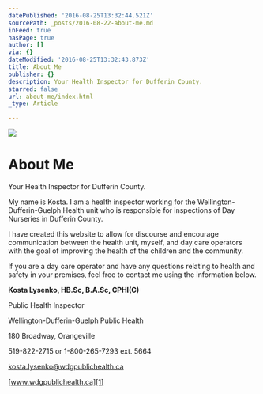 ```yaml
---
datePublished: '2016-08-25T13:32:44.521Z'
sourcePath: _posts/2016-08-22-about-me.md
inFeed: true
hasPage: true
author: []
via: {}
dateModified: '2016-08-25T13:32:43.873Z'
title: About Me
publisher: {}
description: Your Health Inspector for Dufferin County.
starred: false
url: about-me/index.html
_type: Article

---
```

![](https://the-grid-user-content.s3-us-west-2.amazonaws.com/4cf10d3e-1bb3-4e64-892f-aa2e43bfb586.jpg)

# About Me

Your Health Inspector for Dufferin County.

My name is Kosta. I am a health inspector working for the Wellington-Dufferin-Guelph Health unit who is responsible for inspections of Day Nurseries in Dufferin County.

I have created this website to allow for discourse and encourage communication between the health unit, myself, and day care operators with the goal of improving the health of the children and the community.

If you are a day care operator and have any questions relating to health and safety in your premises, feel free to contact me using the information below.

**Kosta Lysenko, HB.Sc, B.A.Sc, CPHI(C)**

Public Health Inspector

Wellington-Dufferin-Guelph Public Health

180 Broadway, Orangeville

519-822-2715 or 1-800-265-7293 ext. 5664

[kosta.lysenko@wdgpublichealth.ca][0]

[www.wdgpublichealth.ca][1]

[0]: mailto:kosta.lysenko@wdgpublichealth.ca
[1]: http://www.wdgpublichealth.ca/